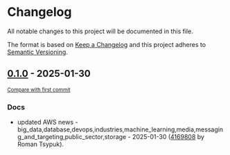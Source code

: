 # Changelog

All notable changes to this project will be documented in this file.

The format is based on [Keep a Changelog](http://keepachangelog.com/en/1.0.0/)
and this project adheres to [Semantic Versioning](http://semver.org/spec/v2.0.0.html).

<!-- insertion marker -->
## [0.1.0](https://github.com/tsypuk/aws-news/releases/tag/ver-2025-01-300.1.0) - 2025-01-30

<small>[Compare with first commit](https://github.com/tsypuk/aws-news/compare/b8d62db643b6660ebfc47314195d9fbdf00248a9...ver-2025-01-30)</small>

### Docs

- updated AWS news - big_data,database,devops,industries,machine_learning,media,messaging_and_targeting,public_sector,storage - 2025-01-30 ([4169808](https://github.com/tsypuk/aws-news/commit/4169808d7dd97fbbc2d97f344147b7e64cad8dec) by Roman Tsypuk).

